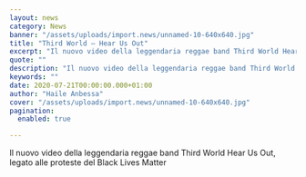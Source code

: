 ```yaml
---
layout: news
category: News
banner: "/assets/uploads/import.news/unnamed-10-640x640.jpg"
title: "Third World – Hear Us Out"
excerpt: "Il nuovo video della leggendaria reggae band Third World Hear Us Out, legato alle proteste del Black Lives Matter"
quote: ""
description: "Il nuovo video della leggendaria reggae band Third World Hear Us Out, legato alle proteste del Black Lives Matter"
keywords: ""
date: 2020-07-21T00:00:00.000+01:00
author: "Haile Anbessa"
cover: "/assets/uploads/import.news/unnamed-10-640x640.jpg"
pagination:
  enabled: true

---
```


Il nuovo video della leggendaria reggae band Third World Hear Us Out, legato alle proteste del Black Lives Matter